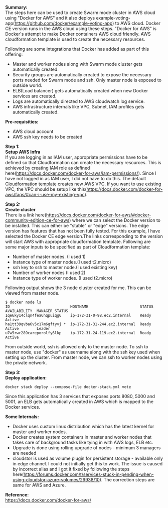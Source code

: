 
**Summary:**  
The steps here can be used to create Swarm mode cluster in AWS cloud using "Docker for AWS" and it also deploys example-voting-app(https://github.com/docker/example-voting-app) to AWS cloud. Docker CE version runs in the AWS cloud using these steps. 
"Docker for AWS" is Docker's attempt to make Docker containers AWS cloud friendly. AWS cloudformation template is used to create the necessary resources. 

Following are some integrations that Docker has added as part of this offering:

 - Master and worker nodes along with Swarm mode cluster gets automatically created.
 - Security groups are automatically created to expose the necessary ports needed for Swarm mode and ssh. Only master node is exposed to outside world. 
 - ELB(Load balancer) gets automatically created when new Docker services are created. 
 - Logs are automatically directed to AWS cloudwatch log service.
 - AWS infrastructure internals like VPC, Subnet, IAM profiles gets automatically created. 

**Pre-requisities:**
 - AWS cloud account 
 - AWS ssh key needs to be created

**Step 1:**  
**Setup AWS Infra**  
If you are logging in as IAM user, appropriate permissions have to be defined so that Cloudformation can create the necessary resources. This is achieved by creating IAM role as defined here(https://docs.docker.com/docker-for-aws/iam-permissions/). Since I have not logged in as IAM user, I did not have to do this. 
The default Cloudformation template creates new AWS VPC. If you want to use existing VPC, the VPC should be setup like this(https://docs.docker.com/docker-for-aws/faqs/#can-i-use-my-existing-vpc).

**Step 2:**  
**Create cluster**  
There is a link here(https://docs.docker.com/docker-for-aws/#docker-community-edition-ce-for-aws) where we can select the Docker version to be installed. This can either be "stable" or "edge" versions. The edge version has features that has not been fully tested. For this example, I have selected the Docker CE edge version.The links corresponding to the version will start AWS with appropriate cloudformation template. 
Following are some major inputs to be specified as part of Cloudformation template:

 - Number of master nodes. (I used 1)
 - Instance type of master nodes.(I used t2.micro)
 - ssh key to ssh to master node.(I used existing key)
 - Number of worker nodes (I used 2)
 - Instance type of worker nodes. (I used t2.micro)

Following output shows the 3 node cluster created for me. This can be viewed from master node. 

    $ docker node ls
    ID                           HOSTNAME                       STATUS  AVAILABILITY  MANAGER STATUS
    1qe6ky14clqn4fea6hqpuiqg6    ip-172-31-0-98.ec2.internal    Ready   Active        
    ha1tt39qvba6v5x17m6gftyvj *  ip-172-31-31-244.ec2.internal  Ready   Active        Leader
    u7w5rwr289careporolfy6lkp    ip-172-31-24-119.ec2.internal  Ready   Active   

From outside world, ssh is allowed only to the master node. To ssh to master node, use "docker" as username along with the ssh key used when setting up the cluster. From master node, we can ssh to worker nodes using the private network. 
   
**Step 3:**  
**Deploy application:**  

    docker stack deploy --compose-file docker-stack.yml vote

Since this application has 3 services that exposes ports 8080, 5000 and 5001, an ELB gets automatically created in AWS which is mapped to the Docker services. 


**Some Internals:**  

 - Docker uses custom linux distribution which has the latest kernel for master and worker nodes.
 - Docker creates system containers in master and worker nodes that takes care of background tasks like tying in with AWS logs, ELB etc.
 - Upgrade is done using rolling upgrade of nodes - minimum 3 managers are needed
 - cloudstor is used as volume plugin for persistent storage - available only in edge channel. I could not initially get this to work. The issue is caused by incorrect alias and I got it fixed by following the steps here(https://forums.docker.com/t/services-stuck-in-pending-when-using-cloudstor-azure-volumes/29938/10). The correction steps are same for AWS and Azure. 
  

**Reference:**  
https://docs.docker.com/docker-for-aws/
